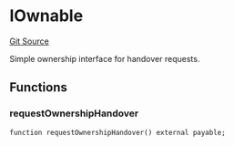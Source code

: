 # IOwnable
[Git Source](https://github.com/NaniDAO/accounts/blob/f0c8220c401dbeac318e2c473ed4b690138c26f6/src/ownership/Keys.sol)

Simple ownership interface for handover requests.


## Functions
### requestOwnershipHandover


```solidity
function requestOwnershipHandover() external payable;
```

